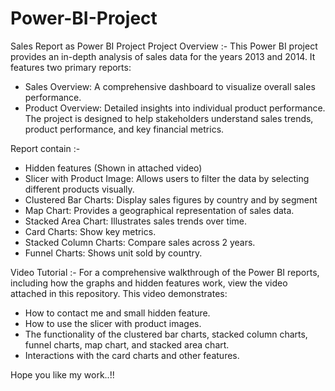 # Power-BI-Project
Sales Report as Power BI Project
Project Overview :-
This Power BI project provides an in-depth analysis of sales data for the years 2013 and 2014. It features two primary reports:

* Sales Overview: A comprehensive dashboard to visualize overall sales performance.
* Product Overview: Detailed insights into individual product performance.
The project is designed to help stakeholders understand sales trends, product performance, and key financial metrics.

Report contain :-
* Hidden features (Shown in attached video)
* Slicer with Product Image: Allows users to filter the data by selecting different products visually.
* Clustered Bar Charts: Display sales figures by country and by segment
* Map Chart: Provides a geographical representation of sales data.
* Stacked Area Chart: Illustrates sales trends over time.
* Card Charts: Show key metrics.
* Stacked Column Charts: Compare sales across 2 years.
* Funnel Charts: Shows unit sold by country.

Video Tutorial :-
For a comprehensive walkthrough of the Power BI reports, including how the graphs and hidden features work, view the video attached in this repository. This video demonstrates:

* How to contact me and small hidden feature.
* How to use the slicer with product images.
* The functionality of the clustered bar charts, stacked column charts, funnel charts, map chart, and stacked area chart.
* Interactions with the card charts and other features.

Hope you like my work..!!
